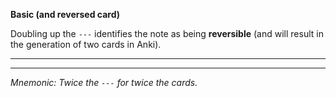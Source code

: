 **Basic (and reversed card)**

Doubling up the `---` identifies the note as being **reversible** (and will result in the generation of two cards in Anki).

---

---

_Mnemonic: Twice the `---` for twice the cards._
